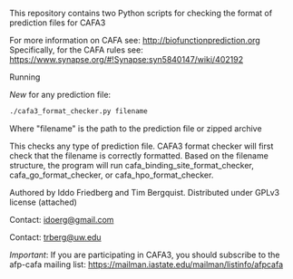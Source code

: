 
This repository contains two Python scripts for checking the format of 
prediction files for CAFA3

For more information on CAFA  see: http://biofunctionprediction.org
Specifically, for the CAFA rules see: https://www.synapse.org/#!Synapse:syn5840147/wiki/402192

Running

*New* for any prediction file:
```bash
./cafa3_format_checker.py filename
```

Where "filename" is the path to the prediction file or zipped archive


This checks any type of prediction file.
CAFA3 format checker  will first check that the filename is correctly formatted.
Based on the filename structure, the program will run cafa_binding_site_format_checker, cafa_go_format_checker, or cafa_hpo_format_checker.


Authored by Iddo Friedberg and Tim Bergquist. Distributed under GPLv3 license (attached)

Contact: idoerg@gmail.com

Contact: trberg@uw.edu

*Important*: If you are participating in CAFA3, you should subscribe to the afp-cafa
mailing list: https://mailman.iastate.edu/mailman/listinfo/afpcafa
